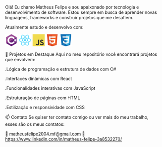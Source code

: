 
Olá! Eu chamo Matheus Felipe e sou apaixonado por tecnologia e desenvolvimento de software. Estou sempre em busca de aprender novas linguagens, frameworks e construir projetos que me desafiem.

Atualmente estudo e desenvolvo com:

<p align="left"> <img src="https://raw.githubusercontent.com/devicons/devicon/master/icons/csharp/csharp-original.svg" alt="C#" width="40" height="40"/> <img src="https://raw.githubusercontent.com/devicons/devicon/master/icons/react/react-original.svg" alt="React" width="40" height="40"/> <img src="https://raw.githubusercontent.com/devicons/devicon/master/icons/javascript/javascript-original.svg" alt="JavaScript" width="40" height="40"/> <img src="https://raw.githubusercontent.com/devicons/devicon/master/icons/html5/html5-original.svg" alt="HTML" width="40" height="40"/> <img src="https://raw.githubusercontent.com/devicons/devicon/master/icons/css3/css3-original.svg" alt="CSS" width="40" height="40"/> </p>

🚀 Projetos em Destaque
Aqui no meu repositório você encontrará projetos que envolvem:

.Lógica de programação e estrutura de dados com C#

.Interfaces dinâmicas com React

.Funcionalidades interativas com JavaScript

.Estruturação de páginas com HTML

.Estilização e responsividade com CSS

📫 Contato
Se quiser ter contato comigo ou ver mais do meu trabalho, esses são os meus contatos:

📧 matheusfelipe2004.mf@gmail.com
💼 https://www.linkedin.com/in/matheus-felipe-3a8532270/

